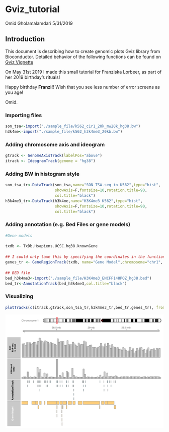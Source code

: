 Gviz\_tutorial
================
Omid Gholamalamdari
5/31/2019

## Introduction

This document is describing how to create genomic plots Gviz library
from Bioconductor. Detailed behavior of the following functions can be
found on [Gviz
Vignette](https://bioconductor.org/packages/release/bioc/vignettes/Gviz/inst/doc/Gviz.html)

On May 31st 2019 I made this small tutorial for Franziska Lorbeer, as
part of her 2019 birthday’s rituals\!

Happy birthday **Franzi**\!\! Wish that you see less number of error
screens as you age\!

Omid.

### Importing files

``` r
son_tsa<-import("./sample_file/k562_c1r1_20k_mw20k_hg38.bw")
h3k4me<-import("./sample_file/k562_h3k4me3_20kb.bw")
```

### Adding chromosome axis and ideogram

``` r
gtrack <- GenomeAxisTrack(labelPos="above")
itrack <- IdeogramTrack(genome = "hg38")
```

### Adding BW in histogram style

``` r
son_tsa_tr<-DataTrack(son_tsa,name="SON TSA-seq in K562",type="hist",
                      showAxis=F,fontsize=10,rotation.title=90,
                      col.title="black")
h3k4me3_tr<-DataTrack(h3k4me,name="H3K4me3 K562",type="hist",
                      showAxis=F,fontsize=10,rotation.title=90,
                      col.title="black")
```

### Adding annotation (e.g. Bed Files or gene models)

``` r
#Gene models

txdb <- TxDb.Hsapiens.UCSC.hg38.knownGene

## I could only tame this by specifying the coordinates in the function. Don't know why!
genes_tr <- GeneRegionTrack(txdb, name="Gene Model",chromosome="chr1", start=28e6, end=30e6)

## BED file
bed_h3k4me3<-import("./sample_file/H3K4me3_ENCFF148POZ_hg38.bed")
bed_tr<-AnnotationTrack(bed_h3k4me3,col.title="black")
```

### Visualizing

``` r
plotTracks(c(itrack,gtrack,son_tsa_tr,h3k4me3_tr,bed_tr,genes_tr), from =28e6, to=30e6, chromosome = "chr1",collapseTranscripts=T)
```

![](Gviz_tutorial_files/figure-gfm/unnamed-chunk-5-1.png)<!-- -->
